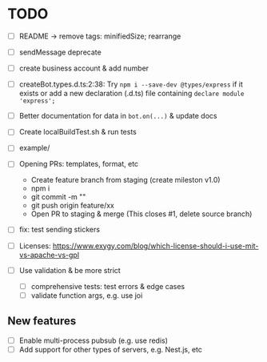 # TODO

- [ ] README -> remove tags: minifiedSize; rearrange
- [ ] sendMessage deprecate
- [ ] create business account & add number
- [ ] createBot.types.d.ts:2:38: Try `npm i --save-dev @types/express` if it exists or add a new declaration (.d.ts) file containing `declare module 'express';`
- [ ] Better documentation for data in `bot.on(...)` & update docs
- [ ] Create localBuildTest.sh & run tests

- [ ] example/
- [ ] Opening PRs: templates, format, etc
  - Create feature branch from staging (create mileston v1.0)
  - npm i
  - git commit -m ""
  - git push origin feature/xx
  - Open PR to staging & merge (This closes #1, delete source branch)
- [ ] fix: test sending stickers
- [ ] Licenses: https://www.exygy.com/blog/which-license-should-i-use-mit-vs-apache-vs-gpl
- [ ] Use validation & be more strict
  - [ ] comprehensive tests: test errors & edge cases
  - [ ] validate function args, e.g. use joi

## New features

- [ ] Enable multi-process pubsub (e.g. use redis)
- [ ] Add support for other types of servers, e.g. Nest.js, etc
